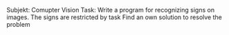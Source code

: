 Subjekt: Comupter Vision
Task: Write a program for recognizing signs on images. The signs are restricted by task
Find an own solution to resolve the problem